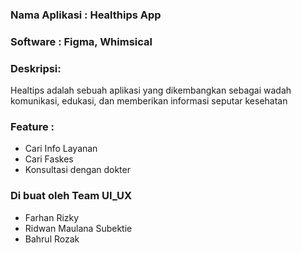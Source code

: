### Nama Aplikasi : Healthips App
### Software : Figma, Whimsical
### Deskripsi:
Healtips adalah sebuah aplikasi yang dikembangkan sebagai wadah komunikasi, edukasi, dan memberikan informasi seputar kesehatan
### Feature :
- Cari Info Layanan
- Cari Faskes
- Konsultasi dengan dokter
### Di buat oleh Team UI_UX
- Farhan Rizky
- Ridwan Maulana Subektie
- Bahrul Rozak 
